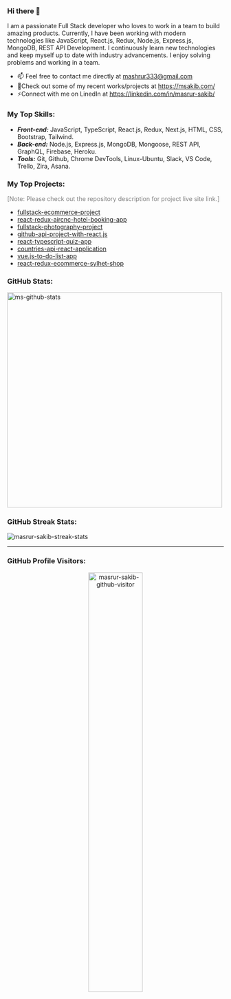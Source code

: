 ### Hi there 👋

I am a passionate Full Stack developer who loves to work in a team to build amazing products. Currently, I have been working with modern technologies like JavaScript, React.js, Redux, Node.js, Express.js, MongoDB, REST API Development. I continuously learn new technologies and keep myself up to date with industry advancements. I enjoy solving problems and working in a team.

- 📫 Feel free to contact me directly at mashrur333@gmail.com
- 🔭Check out some of my recent works/projects at https://msakib.com/
- ⚡Connect with me on LinedIn at https://linkedin.com/in/masrur-sakib/

### My Top Skills:

- ***Front-end:*** JavaScript, TypeScript, React.js, Redux, Next.js, HTML, CSS, Bootstrap, Tailwind.
- ***Back-end:*** Node.js, Express.js, MongoDB, Mongoose, REST API, GraphQL, Firebase, Heroku.
- ***Tools:*** Git, Github, Chrome DevTools, Linux-Ubuntu, Slack, VS Code, Trello, Zira, Asana.


### My Top Projects:

<p style="color:grey;">[Note: Please check out the repository description for project live site link.]</p>

- [fullstack-ecommerce-project](https://github.com/masrur-sakib/fullstack-ecommerce-project)
- [react-redux-aircnc-hotel-booking-app](https://github.com/masrur-sakib/react-redux-aircnc-hotel-booking-app)
- [fullstack-photography-project](https://github.com/masrur-sakib/fullstack-photography-project)
- [github-api-project-with-react.js](https://github.com/masrur-sakib/github-api-project-with-react.js)
- [react-typescript-quiz-app](https://github.com/masrur-sakib/react-typescript-quiz-app)
- [countries-api-react-application](https://github.com/masrur-sakib/countries-api-react-application)
- [vue.js-to-do-list-app](https://github.com/masrur-sakib/vue.js-to-do-list-app)
- [react-redux-ecommerce-sylhet-shop](https://github.com/masrur-sakib/react-redux-ecommerce-sylhet-shop-application)

### GitHub Stats:

<img width="500px" alt="ms-github-stats"  src="https://github-readme-stats.vercel.app/api?username=masrur-sakib&show_icons=true"/>

### GitHub Streak Stats:
<img align="center" alt="masrur-sakib-streak-stats" src="https://github-readme-streak-stats.herokuapp.com/?user=masrur-sakib&" />

---

### GitHub Profile Visitors:

<p align="center">
  <img align="center" alt="masrur-sakib-github-visitor" width="50%" src="https://profile-counter.glitch.me/masrur-sakib/count.svg" />
</p>
